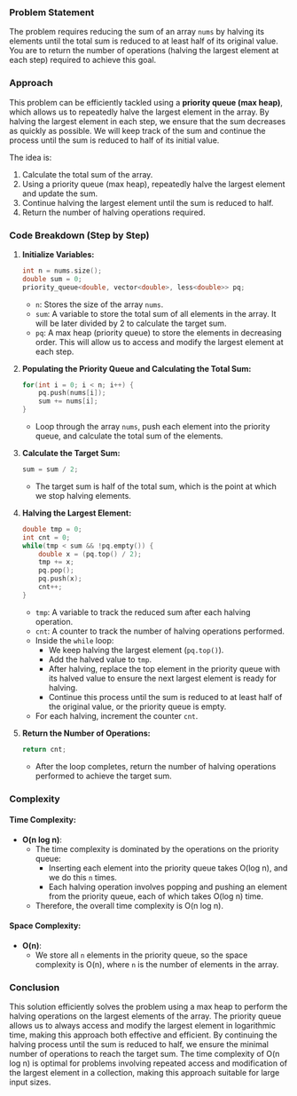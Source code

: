 ### Problem Statement
The problem requires reducing the sum of an array `nums` by halving its elements until the total sum is reduced to at least half of its original value. You are to return the number of operations (halving the largest element at each step) required to achieve this goal.

### Approach
This problem can be efficiently tackled using a **priority queue (max heap)**, which allows us to repeatedly halve the largest element in the array. By halving the largest element in each step, we ensure that the sum decreases as quickly as possible. We will keep track of the sum and continue the process until the sum is reduced to half of its initial value.

The idea is:
1. Calculate the total sum of the array.
2. Using a priority queue (max heap), repeatedly halve the largest element and update the sum.
3. Continue halving the largest element until the sum is reduced to half.
4. Return the number of halving operations required.

### Code Breakdown (Step by Step)

1. **Initialize Variables:**
   ```cpp
   int n = nums.size();
   double sum = 0;
   priority_queue<double, vector<double>, less<double>> pq;
   ```
   - `n`: Stores the size of the array `nums`.
   - `sum`: A variable to store the total sum of all elements in the array. It will be later divided by 2 to calculate the target sum.
   - `pq`: A max heap (priority queue) to store the elements in decreasing order. This will allow us to access and modify the largest element at each step.

2. **Populating the Priority Queue and Calculating the Total Sum:**
   ```cpp
   for(int i = 0; i < n; i++) {
       pq.push(nums[i]);
       sum += nums[i];
   }
   ```
   - Loop through the array `nums`, push each element into the priority queue, and calculate the total sum of the elements.

3. **Calculate the Target Sum:**
   ```cpp
   sum = sum / 2;
   ```
   - The target sum is half of the total sum, which is the point at which we stop halving elements.

4. **Halving the Largest Element:**
   ```cpp
   double tmp = 0;
   int cnt = 0;
   while(tmp < sum && !pq.empty()) {
       double x = (pq.top() / 2);
       tmp += x;
       pq.pop();
       pq.push(x);
       cnt++;
   }
   ```
   - `tmp`: A variable to track the reduced sum after each halving operation.
   - `cnt`: A counter to track the number of halving operations performed.
   - Inside the `while` loop:
     - We keep halving the largest element (`pq.top()`).
     - Add the halved value to `tmp`.
     - After halving, replace the top element in the priority queue with its halved value to ensure the next largest element is ready for halving.
     - Continue this process until the sum is reduced to at least half of the original value, or the priority queue is empty.
   - For each halving, increment the counter `cnt`.

5. **Return the Number of Operations:**
   ```cpp
   return cnt;
   ```
   - After the loop completes, return the number of halving operations performed to achieve the target sum.

### Complexity

#### Time Complexity:
- **O(n log n)**: 
  - The time complexity is dominated by the operations on the priority queue:
    - Inserting each element into the priority queue takes O(log n), and we do this `n` times.
    - Each halving operation involves popping and pushing an element from the priority queue, each of which takes O(log n) time.
  - Therefore, the overall time complexity is O(n log n).

#### Space Complexity:
- **O(n)**: 
  - We store all `n` elements in the priority queue, so the space complexity is O(n), where `n` is the number of elements in the array.

### Conclusion
This solution efficiently solves the problem using a max heap to perform the halving operations on the largest elements of the array. The priority queue allows us to always access and modify the largest element in logarithmic time, making this approach both effective and efficient. By continuing the halving process until the sum is reduced to half, we ensure the minimal number of operations to reach the target sum. The time complexity of O(n log n) is optimal for problems involving repeated access and modification of the largest element in a collection, making this approach suitable for large input sizes.